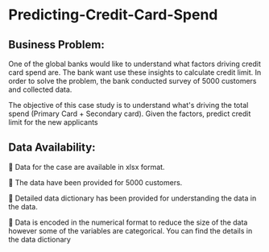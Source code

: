 # Predicting-Credit-Card-Spend

## Business Problem:

One of the global banks would like to understand what factors driving credit card spend are. The bank want use these insights to calculate credit limit. In order to solve the problem, the bank conducted survey of 5000 customers and collected data. 

The objective of this case study is to understand what's driving the total spend (Primary Card + Secondary card). Given the factors, predict credit limit for the new applicants

## Data Availability:

 Data for the case are available in xlsx format. 

 The data have been provided for 5000 customers.

 Detailed data dictionary has been provided for understanding the data in the data.

 Data is encoded in the numerical format to reduce the size of the data however some of the variables are categorical. You can find the details in the data dictionary
